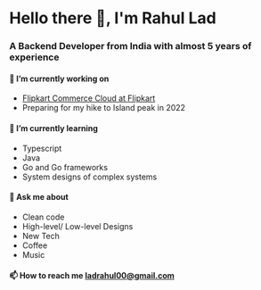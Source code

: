 # Hello there 👋, I'm Rahul Lad
### A Backend Developer from India with almost 5 years of experience


#### 🔭 I’m currently working on 
- [Flipkart Commerce Cloud at Flipkart](https://qbo.ai/)
- Preparing for my hike to Island peak in 2022


#### 🌱 I’m currently learning 
- Typescript
- Java
- Go and Go frameworks
- System designs of complex systems

#### 💬 Ask me about 
- Clean code 
- High-level/ Low-level Designs
- New Tech
- Coffee
- Music

#### 📫 How to reach me **ladrahul00@gmail.com**
